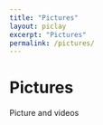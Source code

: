 ```yaml
---
title: "Pictures"
layout: piclay
excerpt: "Pictures"
permalink: /pictures/
---
```


# Pictures
Picture and videos